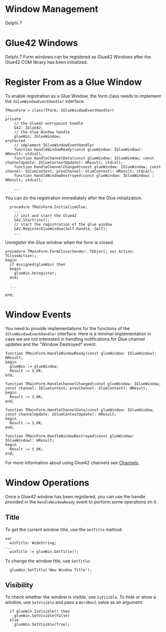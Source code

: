Window Management
====
Delphi 7  

# Glue42 Windows  

Delphi 7 Form windows can be registered as Glue42 Windows after the Glue42 COM library has been initialized.

# Register From as a Glue Window
To enable registration as a Glue Window, the form class needs to implement the `IGlueWindowEventHandler` interface.

```delphi
TMainForm = class(TForm, IGlueWindowEventHandler)
...
private
    // the Glue42 entrypoint handle
    G42: IGlue42;
    // the Glue Window handle
    glueWin: IGlueWindow;
protected
    // implement IGlueWindowEventHandler
    function HandleWindowReady(const glueWindow: IGlueWindow): HResult; stdcall;
    function HandleChannelData(const glueWindow: IGlueWindow; const channelUpdate: IGlueContextUpdate): HResult; stdcall;
    function HandleChannelChanged(const glueWindow: IGlueWindow; const channel: IGlueContext; prevChannel: GlueContext): HResult; stdcall;
    function HandleWindowDestroyed(const glueWindow: IGlueWindow) : HResult; stdcall;

    ...
```
You can do the registration immediately after the Glue initialization.
```delphi
  procedure TMainForm.InitializeGlue;
    ...
    // init and start the Glue42
    G42.Start(inst);
    // start the registration of the glue window
    G42.RegisterGlueWindow(Self.Handle, Self);
    ...
```

Unregister the Glue window when the form is closed.
```delphi
procedure TMainForm.FormClose(Sender: TObject; var Action: TCloseAction);
begin
  if Assigned(glueWin) then
  begin
    glueWin.Unregister;
  end;

  ...

end;
```

# Window Events  

You need to provide implementations for the functions of the `IGlueWindowEventHandler` interface. Here is a minimal implementation in case we are not interested in handling notifications for Glue channel updates and the "Window Destroyed" event:  

```delphi
function TMainForm.HandleWindowReady(const glueWindow: IGlueWindow): HResult;
begin
  glueWin := glueWindow;
  Result := S_OK;
end;

function TMainForm.HandleChannelChanged(const glueWindow: IGlueWindow; const channel: IGlueContext; prevChannel: GlueContext): HResult;
begin
  Result := S_OK;
end;

function TMainForm.HandleChannelData(const glueWindow: IGlueWindow; const channelUpdate: IGlueContextUpdate): HResult;
begin
  Result := S_OK;
end;

function TMainForm.HandleWindowDestroyed(const glueWindow: IGlueWindow): HResult;
begin
  Result := S_OK;
end;
```

For more information about using Glue42 channels see [Channels](TODO:link).  

# Window Operations  

Once a Glue42 window has been registered, you can use the handle provided in the `HandleWindowReady` event to perform some operations on it.  

## Title  
To get the current window title, use the `GetTitle` method:  
```delphi
var
  winTitle: WideString;
...
  winTitle := glueWin.GetTitle();
```
To change the window title, use `SetTitle`:  
```delphi
  glueWin.SetTitle('New Window Title');
```

## Visibility  
To check whether the window is visible, use `IsVisible`. To hide or show a window, use `SetVisible` and pass a `WordBool` value as an argument:  

```delphi
  if glueWin.IsVisible() then
    glueWin.SetVisible(False)
  else
    glueWin.SetVisible(True);
```